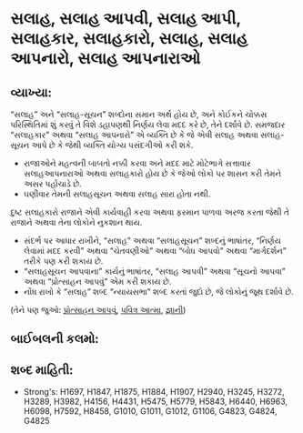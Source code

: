 # સલાહ, સલાહ આપવી, સલાહ આપી, સલાહકાર, સલાહકારો, સલાહ, સલાહ આપનારો, સલાહ આપનારાઓ 

## વ્યાખ્યા: 

“સલાહ” અને “સલાહ-સૂચન” શબ્દોના સમાન અર્થ હોય છે, અને કોઈકને ચોક્કસ પરિસ્થિતિમાં શું કરવું તે વિશે ડહાપણથી નિર્ણય લેવા મદદ કરે છે, તેને દર્શાવે છે.
સમજદાર “સલાહકાર” અથવા “સલાહ આપનારો” એ વ્યક્તિ છે કે જે એવી સલાહ અથવા સલાહ-સૂચન આપે છે કે જેથી વ્યક્તિ યોગ્ય પસંદગીઓ કરી શકે.

* રાજાઓને મહત્વની બાબતો નક્કી કરવા અને મદદ માટે મોટેભાગે સત્તાવાર સલાહઆપનારાઓ અથવા સલાહકારો હોય છે કે જેઓ લોકો પર શાસન કરી તેમને અસર પહોંચાડે છે.
* ઘણીવાર તેમની સલાહસૂચન અથવા સલાહ સારા હોતા નથી.

દુષ્ટ સલાહકારો રાજાને એવી કાર્યવાહી કરવા અથવા ફરમાન પાળવા અરજ કરતા જેથી તે રાજાને અથવા તેના લોકોને નુકશાન થાય.

* સંદર્ભ પર આધાર રાખીને, “સલાહ” અથવા “સલાહસૂચન” શબ્દનું ભાષાંતર, “નિર્ણય લેવામાં મદદ કરવી” અથવા “ચેતવણીઓ” અથવા “બોધ આપવો” અથવા “માર્ગદર્શન” તરીકે પણ કરી શકાય છે.
* “સલાહસૂચન આપવાના” કાર્યનું ભાષાંતર, “સલાહ આપવી” અથવા “સૂચનો આપવા” અથવા “પ્રોત્સાહન આપવું” એમ કરી શકાય છે.
* નોંધ રાખો કે “સલાહ” શબ્દ “ન્યાયસભા” શબ્દ કરતાં જુદો છે, જે લોકોનું જૂથ દર્શાવે છે.

(તેને પણ જુઓ: [પ્રોત્સાહન આપવું](../kt/exhort.md), [પવિત્ર આત્મા](../kt/holyspirit.md), [જ્ઞાની](../kt/wise.md))

## બાઈબલની કલમો: 

## શબ્દ માહિતી: 

* Strong's: H1697, H1847, H1875, H1884, H1907, H2940, H3245, H3272, H3289, H3982, H4156, H4431, H5475, H5779, H5843, H6440, H6963, H6098, H7592, H8458, G1010, G1011, G1012, G1106, G4823, G4824, G4825
